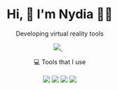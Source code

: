 
<h1 align='center'>
  Hi, 👋 I'm Nydia 👨‍💻
</h1>

<p align='center'>
  Developing virtual reality tools
</p>



<p align='center'>
  
  <a href="https://www.linkedin.com/in/nydia-r-varela-rosales/">
    <img src="https://img.shields.io/badge/linkedin-%230077B5.svg?&style=for-the-badge&logo=linkedin&logoColor=white" />
  </a>&nbsp;&nbsp;  
</p>



<p align='center'>
  💻 Tools that I use <br/><br/>
  
   
  <img src="https://img.shields.io/badge/TensorFlow-FF6F00?style=for-the-badge&logo=tensorflow&logoColor=white" />
  <img src="https://img.shields.io/badge/PyTorch-EE4C2C?style=for-the-badge&logo=pytorch&logoColor=white" />
  <img src= "https://img.shields.io/badge/Numba-00A3E0?style=for-the-badge&logo=Numba&logoColor=white" />
  <img src= " https://img.shields.io/badge/JavaScript-323330?style=for-the-badge&logo=javascript&logoColor=F7DF1E" />
</p>



<!--
**PeanutButtermitKase/PeanutButtermitKase** is a ✨ _special_ ✨ repository because its `README.md` (this file) appears on your GitHub profile.

Here are some ideas to get you started:

- 🔭 I’m currently working on ...
- 🌱 I’m currently learning ...
- 👯 I’m looking to collaborate on ...
- 🤔 I’m looking for help with ...
- 💬 Ask me about ...
- 📫 How to reach me: ...
- 😄 Pronouns: ...
- ⚡ Fun fact: ...
-->

